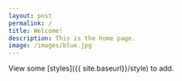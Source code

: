 ```yaml
---
layout: post
permalink: /
title: Welcome!
description: This is the home page.
image: /images/blue.jpg
---
```

View some [styles]({{ site.baseurl}}/style) to add.